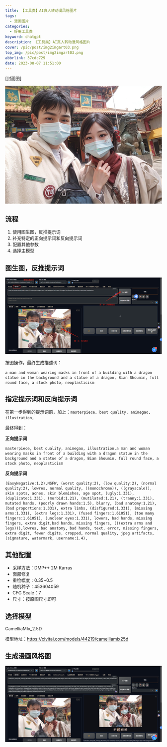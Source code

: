 ```yaml
---
title: 【工具类】AI真人转动漫风格图片
tags:
  - 漫画图片
categories:
  - 好用工具类
keyword: chatgpt
description: 【工具类】AI真人转动漫风格图片
cover: /pic/post/img2imgart03.png
top_img: /pic/post/img2imgart03.png
abbrlink: 37cdc729
date: 2023-08-07 11:51:00
---
```


[封面图]

![封面图](../pic/post/img2imgart03.png)

## 流程

1. 使用图生图，反推提示词
2. 补充特定的正向提示词和反向提示词
3. 配置其他参数
4. 选择主模型

## 图生图，反推提示词

![图生图](../pic/post/img2imgart01.png)

按图操作，最终生成描述词：
```
a man and woman wearing masks in front of a building with a dragon statue in the background and a statue of a dragon, Bian Shoumin, full round face, a stock photo, neoplasticism
```

## 指定提示词和反向提示词

在第一步得到的提示词前，加上：`masterpiece, best quality, animegao, illustration,`

最终得到：

**正向提示词**
```
masterpiece, best quality, animegao, illustration,a man and woman wearing masks in front of a building with a dragon statue in the background and a statue of a dragon, Bian Shoumin, full round face, a stock photo, neoplasticism
```

**反向提示词**
```
(EasyNegative:1.2),NSFW, (worst quality:2), (low quality:2), (normal quality:2), lowres, normal quality, ((monochrome)), ((grayscale)), skin spots, acnes, skin blemishes, age spot, (ugly:1.331), (duplicate:1.331), (morbid:1.21), (mutilated:1.21), (tranny:1.331), mutated hands, (poorly drawn hands:1.5), blurry, (bad anatomy:1.21), (bad proportions:1.331), extra limbs, (disfigured:1.331), (missing arms:1.331), (extra legs:1.331), (fused fingers:1.61051), (too many fingers:1.61051), (unclear eyes:1.331), lowers, bad hands, missing fingers, extra digit,bad hands, missing fingers, (((extra arms and legs))),lowres, bad anatomy, bad hands, text, error, missing fingers, extra digit, fewer digits, cropped, normal quality, jpeg artifacts, (signature, watermark, username:1.4),
```

## 其他配置

* 采样方法：DMP++ 2M Karras
* 面部修复
* 重绘幅度：0.35~0.5
* 随机种子：453604059
* CFG Scale：7
* 尺寸：按原图尺寸即可

## 选择模型

CamelliaMIx_2.5D

模型地址：https://civitai.com/models/44219/camelliamix25d

## 生成漫画风格图

![图生图](../pic/post/img2imgart02.png)